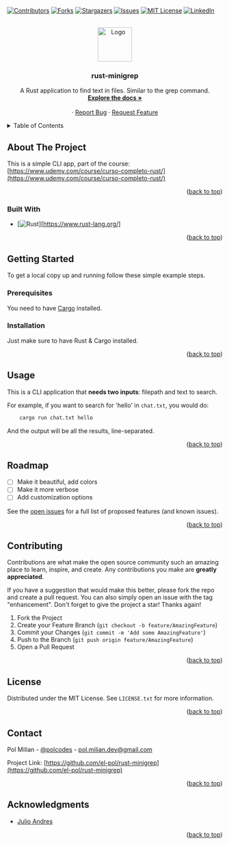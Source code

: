 <!-- Improved compatibility of back to top link: See: https://github.com/othneildrew/Best-README-Template/pull/73 -->
<a name="readme-top"></a>
<!--
*** Thanks for checking out the Best-README-Template. If you have a suggestion
*** that would make this better, please fork the repo and create a pull request
*** or simply open an issue with the tag "enhancement".
*** Don't forget to give the project a star!
*** Thanks again! Now go create something AMAZING! :D
-->



<!-- PROJECT SHIELDS -->
<!--
*** I'm using markdown "reference style" links for readability.
*** Reference links are enclosed in brackets [ ] instead of parentheses ( ).
*** See the bottom of this document for the declaration of the reference variables
*** for contributors-url, forks-url, etc. This is an optional, concise syntax you may use.
*** https://www.markdownguide.org/basic-syntax/#reference-style-links
-->
[![Contributors][contributors-shield]][contributors-url]
[![Forks][forks-shield]][forks-url]
[![Stargazers][stars-shield]][stars-url]
[![Issues][issues-shield]][issues-url]
[![MIT License][license-shield]][license-url]
[![LinkedIn][linkedin-shield]][linkedin-url]



<!-- PROJECT LOGO -->
<br />
<div align="center">
  <a href="https://github.com/el-pol/rust-minigrep">
    <img src="img/minigrep-logo.png" alt="Logo" width="80" height="80">
  </a>

<h3 align="center">rust-minigrep</h3>

  <p align="center">
    A Rust application to find text in files. Similar to the grep command.
    <br />
    <a href="https://github.com/el-pol/rust-minigrep"><strong>Explore the docs »</strong></a>
    <br />
    <br />
    ·
    <a href="https://github.com/el-pol/rust-minigrep/issues">Report Bug</a>
    ·
    <a href="https://github.com/el-pol/rust-minigrep/issues">Request Feature</a>
  </p>
</div>



<!-- TABLE OF CONTENTS -->
<details>
  <summary>Table of Contents</summary>
  <ol>
    <li>
      <a href="#about-the-project">About The Project</a>
      <ul>
        <li><a href="#built-with">Built With</a></li>
      </ul>
    </li>
    <li>
      <a href="#getting-started">Getting Started</a>
      <ul>
        <li><a href="#prerequisites">Prerequisites</a></li>
        <li><a href="#installation">Installation</a></li>
      </ul>
    </li>
    <li><a href="#usage">Usage</a></li>
    <li><a href="#roadmap">Roadmap</a></li>
    <li><a href="#contributing">Contributing</a></li>
    <li><a href="#license">License</a></li>
    <li><a href="#contact">Contact</a></li>
    <li><a href="#acknowledgments">Acknowledgments</a></li>
  </ol>
</details>



<!-- ABOUT THE PROJECT -->
## About The Project

This is a simple CLI app, part of the course: [https://www.udemy.com/course/curso-completo-rust/](https://www.udemy.com/course/curso-completo-rust/)


<p align="right">(<a href="#readme-top">back to top</a>)</p>



### Built With

* [![Rust][Rust]][https://www.rust-lang.org/]

<p align="right">(<a href="#readme-top">back to top</a>)</p>



<!-- GETTING STARTED -->
## Getting Started

To get a local copy up and running follow these simple example steps.

### Prerequisites

You need to have [Cargo](https://doc.rust-lang.org/cargo/getting-started/installation.html) installed.

### Installation

Just make sure to have Rust & Cargo installed.

<p align="right">(<a href="#readme-top">back to top</a>)</p>



<!-- USAGE EXAMPLES -->
## Usage

This is a CLI application that **needs two inputs**: filepath and text to search.

For example, if you want to search for 'hello' in `chat.txt`, you would do:

```sh
	cargo run chat.txt hello
```

And the output will be all the results, line-separated.


<p align="right">(<a href="#readme-top">back to top</a>)</p>



<!-- ROADMAP -->
## Roadmap

- [ ] Make it beautiful, add colors
- [ ] Make it more verbose
- [ ] Add customization options

See the [open issues](https://github.com/el-pol/rust-minigrep/issues) for a full list of proposed features (and known issues).

<p align="right">(<a href="#readme-top">back to top</a>)</p>



<!-- CONTRIBUTING -->
## Contributing

Contributions are what make the open source community such an amazing place to learn, inspire, and create. Any contributions you make are **greatly appreciated**.

If you have a suggestion that would make this better, please fork the repo and create a pull request. You can also simply open an issue with the tag "enhancement".
Don't forget to give the project a star! Thanks again!

1. Fork the Project
2. Create your Feature Branch (`git checkout -b feature/AmazingFeature`)
3. Commit your Changes (`git commit -m 'Add some AmazingFeature'`)
4. Push to the Branch (`git push origin feature/AmazingFeature`)
5. Open a Pull Request

<p align="right">(<a href="#readme-top">back to top</a>)</p>



<!-- LICENSE -->
## License

Distributed under the MIT License. See `LICENSE.txt` for more information.

<p align="right">(<a href="#readme-top">back to top</a>)</p>



<!-- CONTACT -->
## Contact

Pol Milian - [@polcodes](https://twitter.com/polcodes) - pol.milian.dev@gmail.com

Project Link: [https://github.com/el-pol/rust-minigrep](https://github.com/el-pol/rust-minigrep)

<p align="right">(<a href="#readme-top">back to top</a>)</p>



<!-- ACKNOWLEDGMENTS -->
## Acknowledgments

* [Julio Andres](https://pkg.go.dev/github.com/aws/aws-lambda-go@v1.36.0)

<p align="right">(<a href="#readme-top">back to top</a>)</p>



<!-- MARKDOWN LINKS & IMAGES -->
<!-- https://www.markdownguide.org/basic-syntax/#reference-style-links -->
[contributors-shield]: https://img.shields.io/github/contributors/el-pol/lovebot.svg?style=for-the-badge
[contributors-url]: https://github.com/el-pol/lovebot/graphs/contributors
[forks-shield]: https://img.shields.io/github/forks/el-pol/lovebot.svg?style=for-the-badge
[forks-url]: https://github.com/el-pol/lovebot/network/members
[stars-shield]: https://img.shields.io/github/stars/el-pol/lovebot.svg?style=for-the-badge
[stars-url]: https://github.com/el-pol/lovebot/stargazers
[issues-shield]: https://img.shields.io/github/issues/el-pol/lovebot.svg?style=for-the-badge
[issues-url]: https://github.com/el-pol/lovebot/issues
[license-shield]: https://img.shields.io/github/license/el-pol/lovebot.svg?style=for-the-badge
[license-url]: https://github.com/el-pol/lovebot/blob/master/LICENSE.txt
[linkedin-shield]: https://img.shields.io/badge/-LinkedIn-black.svg?style=for-the-badge&logo=linkedin&colorB=555
[Rust]: https://www.rust-lang.org/
[linkedin-url]: https://www.linkedin.com/in/pol-milian/